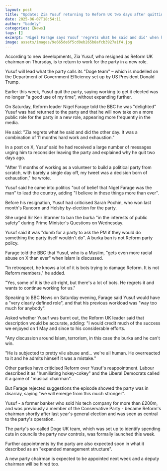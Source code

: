```yaml
---
layout: post
title: "Update: Zia Yusuf returning to Reform UK two days after quitting"
date: 2025-06-07T18:54:11
author: "badely"
categories: [News]
tags: []
excerpt: "Nigel Farage says Yusuf 'regrets what he said and did' when he resigned as party chairman on Thursday."
image: assets/images/9e665de6f5cd0eb265b8afcb3927a1f4.jpg
---
```


According to new developments, Zia Yusuf, who resigned as Reform UK chairman on Thursday, is to return to work for the party in a new role.

Yusuf will lead what the party calls its "Doge team" – which is modelled on the Department of Government Efficiency set up by US President Donald Trump.

Earlier this week, Yusuf quit the party, saying working to get it elected was no longer "a good use of my time", without expanding further.

On Saturday, Reform leader Nigel Farage told the BBC he was "delighted" Yusuf was had returned to the party and that he will now take on a more public role for the party in a new role, appearing more frequently in the media.

He said: "Zia regrets what he said and did the other day. It was a combination of 11 months hard work and exhaustion."

In a post on X, Yusuf said he had received a large number of messages urging him to reconsider leaving the party and explained why he quit two days ago.

"After 11 months of working as a volunteer to build a political party from scratch, with barely a single day off, my tweet was a decision born of exhaustion," he wrote. 

Yusuf said he came into politics "out of belief that Nigel Farage was the man" to lead the country, adding "I believe in these things more than ever".

Before his resignation, Yusuf had criticised Sarah Pochin, who won last month's Runcorn and Helsby by-election for the party.

She urged Sir Keir Starmer to ban the burka "in the interests of public safety" during Prime Minister's Questions on Wednesday.

Yusuf said it was "dumb for a party to ask the PM if they would do something the party itself wouldn't do". A burka ban is not Reform party policy. 

Farage told the BBC that Yusuf, who is a Muslim, "gets even more racial abuse on X than ever" when Islam is discussed. 

"In retrospect, he knows a lot of it is bots trying to damage Reform. It is not Reform members," he added. 

"Yes, some of it is the alt-right, but there's a lot of bots. He regrets it and wants to continue working for us."

Speaking to BBC News on Saturday evening, Farage said Yusuf would have a "very clearly defined role", and that his previous workload was "way too much for anybody".

Asked whether Yusuf was burnt out, the Reform UK leader said that description would be accurate, adding:  "I would credit much of the success we enjoyed on 1 May and since to his considerable efforts.

"Any discussion around Islam, terrorism, in this case the burka and he can't win.

"He is subjected to pretty vile abuse and... we're all human. He overreacted to it and he admits himself it was a mistake."

Other parties have criticised Reform over Yusuf's reappointment. Labour described it as "humiliating hokey-cokey" and the Liberal Democrats called it a game of "musical chairman".

But Farage rejected suggestions the episode showed the party was in disarray, saying "we will emerge from this much stronger". 

Yusuf - a former banker who sold his tech company for more than £200m, and was previously a member of the Conservative Party - became Reform's chairman shortly after last year's general election and was seen as central to the party's operation.

The party's so-called Doge UK team, which was set up to identify spending cuts in councils the party now controls, was formally launched this week.

Further appointments by the party are also expected soon in what it described as an "expanded management structure".

A new party chairman is expected to be appointed next week and a deputy chairman will be hired too.

